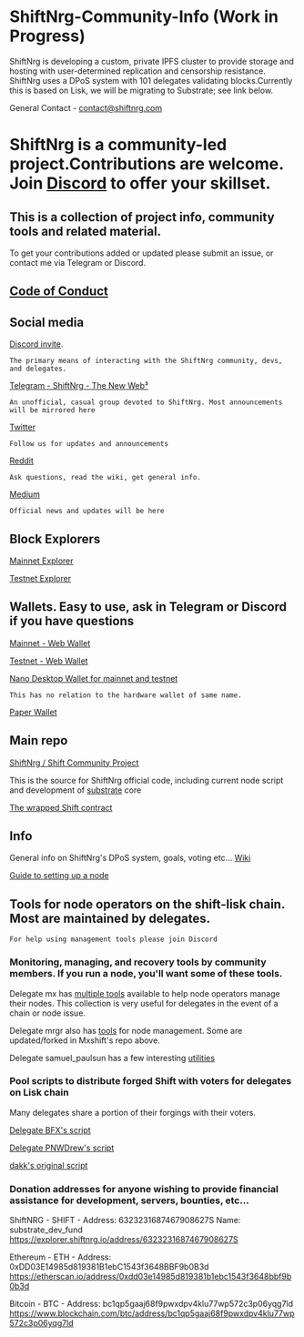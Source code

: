 # ShiftNrg-Community-Info (Work in Progress)

ShiftNrg is developing a custom, private IPFS cluster to provide storage and hosting with user-determined replication and censorship resistance. ShiftNrg uses a DPoS system with 101 delegates validating blocks.Currently this is based on Lisk, we will be migrating to Substrate; see link below.

General Contact - contact@shiftnrg.com

# ShiftNrg is a community-led project.Contributions are welcome. Join [Discord](https://discord.gg/vpQY5Eh) to offer your skillset.

## This is a collection of project info, community tools and related material.

To get your contributions added or updated please submit an issue, or contact me via Telegram or Discord. 

## [Code of Conduct](https://github.com/PNWDrew/ShiftNrg-Community-Info/blob/main/Code%20of%20Conduct.MD)

## Social media

[Discord invite](https://discord.gg/vpQY5Eh). 

    The primary means of interacting with the ShiftNrg community, devs, and delegates.

[Telegram - ShiftNrg - The New Web³](https://t.me/shiftproject) 

    An unofficial, casual group devoted to ShiftNrg. Most announcements will be mirrored here

[Twitter](https://twitter.com/ShiftNrg)

    Follow us for updates and announcements

[Reddit](https://www.reddit.com/r/ShiftProject/wiki/index)

    Ask questions, read the wiki, get general info.

[Medium](https://medium.com/@ShiftNrg)

    Official news and updates will be here

## Block Explorers

[Mainnet Explorer](https://explorer.shiftnrg.org/)

[Testnet Explorer](https://explorer.testnet.shiftnrg.org/)

## Wallets. Easy to use, ask in Telegram or Discord if you have questions

[Mainnet - Web Wallet](https://wallet.shiftnrg.org/)

[Testnet - Web Wallet](https://wallet.testnet.shiftnrg.org/)

[Nano Desktop Wallet for mainnet and testnet](https://github.com/ShiftNrg/shift-nano/releases)

    This has no relation to the hardware wallet of same name.
  
[Paper Wallet](https://github.com/ShiftNrg/shift-paperwallet) 

## Main repo

[ShiftNrg / Shift Community Project](https://github.com/ShiftNrg)

This is the source for ShiftNrg official code, including current node script and development of [substrate](https://www.parity.io/what-is-substrate/) core
    
[The wrapped Shift contract](https://github.com/ShiftNrg/wrappedShift)

## Info

General info on ShiftNrg's DPoS system, goals, voting etc... [Wiki]( https://www.reddit.com/r/ShiftProject/wiki/index#wiki_delegate_instructions)
  
[Guide to setting up a node](https://www.reddit.com/r/ShiftProject/wiki/guides/delegate)

## Tools for node operators on the shift-lisk chain. Most are maintained by delegates. 

    For help using management tools please join Discord

### Monitoring, managing, and recovery tools by community members. If you run a node, you'll want some of these tools.

Delegate mx has [multiple tools](https://github.com/MxShift) available to help node operators manage their nodes. This collection is very useful for delegates in the event of a chain or node issue.

Delegate mrgr also has [tools](https://github.com/mrgrshift) for node management. Some are updated/forked in Mxshift's repo above.

Delegate samuel_paulsun has a few interesting [utilities](https://github.com/samuelpaulsun?tab=repositories)

### Pool scripts to distribute forged Shift with voters for delegates on Lisk chain

Many delegates share a portion of their forgings with their voters.

[Delegate BFX's script](https://github.com/Bx64/shift-pool)

[Delegate PNWDrew's script](https://github.com/PNWDrew/dpos-pool)

[dakk's original script](https://github.com/dakk/lisk-pool) 


### Donation addresses for anyone wishing to provide financial assistance for development, servers, bounties, etc...

ShiftNRG - SHIFT - Address: 6323231687467908627S Name: substrate_dev_fund
https://explorer.shiftnrg.io/address/6323231687467908627S

Ethereum - ETH - Address: 0xDD03E14985d819381B1ebC1543f3648BBF9b0B3d
https://etherscan.io/address/0xdd03e14985d819381b1ebc1543f3648bbf9b0b3d

Bitcoin - BTC - Address: bc1qp5gaaj68f9pwxdpv4klu77wp572c3p06yqg7ld
https://www.blockchain.com/btc/address/bc1qp5gaaj68f9pwxdpv4klu77wp572c3p06yqg7ld


